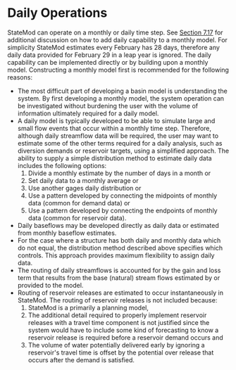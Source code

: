 # Daily Operations #

StateMod can operate on a monthly or daily time step. See [Section 7.17](../StandardModelingProcedures/717.md) for additional discussion on how to add daily capability to a 
monthly model. For simplicity StateMod estimates every February has 28 days, therefore any daily data provided for February 29 in 
a leap year is ignored. The daily capability can be implemented directly or by building upon a monthly model. Constructing a monthly 
model first is recommended for the following reasons:

* The most difficult part of developing a basin model is understanding the system. By first developing a monthly model, the 
system operation can be investigated without burdening the user with the volume of information ultimately required for a daily model. 
* A daily model is typically developed to be able to simulate large and small flow events that occur within a monthly time step. 
Therefore, although daily streamflow data will be required, the user may want to estimate some of the other terms required for a 
daily analysis, such as diversion demands or reservoir targets, using a simplified approach. The ability to supply a simple distribution 
method to estimate daily data includes the following options: 
    1. Divide a monthly estimate by the number of days in a month or
    2. Set daily data to a monthly average or
    3. Use another gages daily distribution or
    4. Use a pattern developed by connecting the midpoints of monthly data (common for demand data) or
    5. Use a pattern developed by connecting the endpoints of monthly data (common for reservoir data).
* Daily baseflows may be developed directly as daily data or estimated from monthly baseflow estimates. 
* For the case where a structure has both daily and monthly data which do not equal, the distribution method described above specifies 
which controls. This approach provides maximum flexibility to assign daily data. 
* The routing of daily streamflows is accounted for by the gain and loss term that results from the base (natural) stream flows estimated 
by or provided to the model. 
* Routing of reservoir releases are estimated to occur instantaneously in StateMod.  The routing of reservoir releases is not included 
because:
    1. StateMod is a primarily a planning model, 
    2. The additional detail required to properly implement reservoir releases with a 
travel time component is not justified since the system would have to include some kind of forecasting to know a reservoir release is required 
before a reservoir demand occurs and 
    3. The volume of water potentially delivered early by ignoring a reservoir's travel time is offset 
by the potential over release that occurs after the demand is satisfied.  
